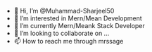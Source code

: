 - 👋 Hi, I’m @Muhammad-Sharjeel50
- 👀 I’m interested in Mern/Mean Development
- 🌱 I’m currently  Mern/Meank Stack Developer
- 💞️ I’m looking to collaborate on ...
- 📫 How to reach me through mrssage

<!---
Muhammad-Sharjeel50/Muhammad-Sharjeel50 is a ✨ special ✨ repository because its `README.md` (this file) appears on your GitHub profile.
You can click the Preview link to take a look at your changes.
--->
